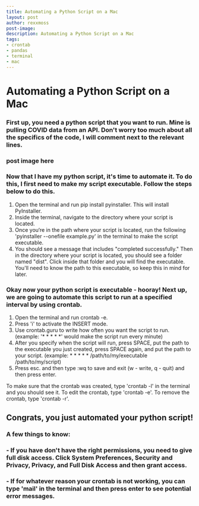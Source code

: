 ```yaml
---
title: Automating a Python Script on a Mac
layout: post
author: rexxmoss
post-image: 
description: Automating a Python Script on a Mac
tags:
- crontab
- pandas
- terminal
- mac
---
```


# Automating a Python Script on a Mac
### First up, you need a python script that you want to run. Mine is pulling COVID data from an API. Don't worry too much about all the specifics of the code, I will comment next to the relevant lines.

### post image here

### Now that I have my python script, it's time to automate it. To do this, I first need to make my script executable. Follow the steps below to do this.
1. Open the terminal and run pip install pyinstaller. This will install PyInstaller.
2. Inside the terminal, navigate to the directory where your script is located.
3. Once you‘re in the path where your script is located, run the following 'pyinstaller --onefile example.py' in the terminal to make the script executable.
4. You should see a message that includes "completed successfully." Then in the directory where your script is located, you should see a folder named "dist". Click inside that folder and you will find the executable. You'll need to know the path to this executable, so keep this in mind for later.

### Okay now your python script is executable - hooray! Next up, we are going to automate this script to run at a specified interval by using crontab.

1. Open the terminal and run crontab -e.
2. Press 'i' to activate the INSERT mode.
3. Use crontab.guru to write how often you want the script to run.
(example: '* * * * *' would make the script run every minute)
4. After you specify when the script will run, press SPACE, put the path to the executable you just created, press SPACE again, and put the path to your script.
(example: * * * * * /path/to/my/executable /path/to/my/script)
5. Press esc. and then type :wq to save and exit (w - write, q - quit) and then press enter.

To make sure that the crontab was created, type 'crontab -l' in the terminal and you should see it. To edit the crontab, type 'crontab -e'. To remove the crontab, type 'crontab -r'.

## Congrats, you just automated your python script!

### A few things to know: 
### - If you have don't have the right permissions, you need to give full disk access. Click System Preferences, Security and Privacy, Privacy, and Full Disk Access and then grant access.
### - If for whatever reason your crontab is not working, you can type 'mail' in the terminal and then press enter to see potential error messages.